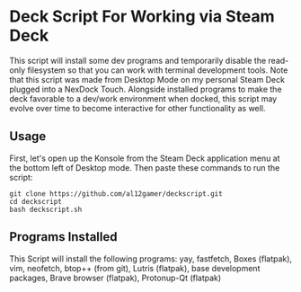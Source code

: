# Deck Script For Working via Steam Deck
This script will install some dev programs and temporarily disable the read-only filesystem so that you can work with terminal development tools. Note that this script was made from Desktop Mode on my personal Steam Deck plugged into a NexDock Touch. Alongside installed programs to make the deck favorable to a dev/work environment when docked, this script may evolve over time to become interactive for other functionality as well.

## Usage
First, let's open up the Konsole from the Steam Deck application menu at the bottom left of Desktop mode. Then paste these commands to run the script:
```
git clone https://github.com/al12gamer/deckscript.git
cd deckscript
bash deckscript.sh
```
## Programs Installed
This Script will install the following programs:
yay, fastfetch, Boxes (flatpak), vim, neofetch, btop++ (from git), Lutris (flatpak), base development packages, Brave browser (flatpak), Protonup-Qt (flatpak)
